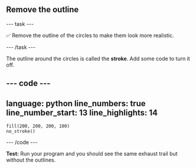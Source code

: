<h2 class="c-project-heading--task">Remove the outline</h2>

--- task ---

✅ Remove the outline of the circles to make them look more realistic.

--- /task ---

The outline around the circles is called the **stroke**. Add some code to turn it off. 

--- code ---
---
language: python
line_numbers: true
line_number_start: 13
line_highlights: 14
---

    fill(200, 200, 200, 100) 
    no_stroke()
    

--- /code ---


**Test:** Run your program and you should see the same exhaust trail but without the outlines. 
